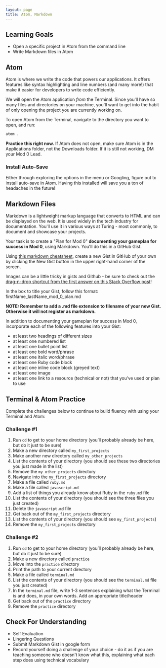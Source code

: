 ```yaml
---
layout: page
title: Atom, Markdown
---
```


## Learning Goals

- Open a specific project in Atom from the command line
- Write Markdown files in Atom

## Atom

Atom is where we write the code that powers our applications. It offers features like syntax highlighting and line numbers (and many more!) that make it easier for developers to write code efficiently.

We will open the Atom application _from_ the Terminal. Since you'll have so many files and directories on your machine, you'll want to get into the habit of only opening the project you are currently working on.

To open Atom from the Terminal, navigate to the directory you want to open, and run:

```bash
atom .
```

**Practice this right now.** If Atom does not open, make sure Atom is in the Applications folder, not the Downloads folder. If it is still not working, DM your Mod 0 Lead.

<div class="try-it">
  <h3>Install Auto-Save</h3>
  <p>Either through exploring the options in the menu or Googling, figure out to install auto-save in Atom. Having this installed will save you a ton of headaches in the future!</p>
</div>

## Markdown Files

Markdown is a lightweight markup language that converts to HTML and can be displayed on the web. It is used widely in the tech industry for documentation. You'll use it in various ways at Turing - most commonly, to document and showcase your projects.

Your task is to create a "Plan for Mod 0" **documenting your gameplan for success in Mod 0**, using Markdown. You'll do this in a GitHub Gist.

Using [this markdown cheatsheet](https://github.com/adam-p/markdown-here/wiki/Markdown-Cheatsheet), create a new Gist in GitHub of your own by clicking the New Gist button in the upper right-hand corner of the screen.

Images can be a little tricky in gists and Github - be sure to check out the [drag-n-drop shortcut from the first answer on this Stack Overflow post](https://stackoverflow.com/questions/16425770/gist-how-are-images-uploaded-to-a-gist)! 

In the box to title your Gist, follow this format: firstName_lastName_mod_0_plan.md

**NOTE: Remember to add a .md file extension to filename of your new Gist. Otherwise it will not register as markdown.**

In addition to documenting your gameplan for success in Mod 0, incorporate each of the following features into your Gist:

- at least two headings of different sizes
- at least one numbered list
- at least one bullet point list
- at least one bold word/phrase
- at least one italic word/phrase
- at least one Ruby code block
- at least one inline code block (greyed text)
- at least one image
- at least one link to a resource (technical or not) that you've used or plan to use

## Terminal & Atom Practice

Complete the challenges below to continue to build fluency with using your Terminal and Atom:

### Challenge #1

1. Run `cd` to get to your home directory (you’ll probably already be here, but do it just to be sure)
1. Make a new directory called `my_first_projects`
1. Make another new directory called `my_other_projects`
1. List the contents of your directory (you should see these two directories you just made in the list)
1. Remove the `my_other_projects` directory
1. Navigate into the `my_first_projects` directory
1. Make a file called `ruby.md`
1. Make a file called `javascript.md`
1. Add a list of things you already know about Ruby in the `ruby.md` file
1. List the contents of your directory (you should see the three files you just created)
1. Delete the `javascript.md` file
1. Get back out of the `my_first_projects` directory
1. List the contents of your directory (you should see `my_first_projects`)
1. Remove the `my_first_projects` directory

### Challenge #2

1. Run `cd` to get to your home directory (you’ll probably already be here, but do it just to be sure)
1. Make a new directory called `practice`
1. Move into the `practice` directory
1. Print the path to your current directory
1. Make a file called `terminal.md`
1. List the contents of your directory (you should see the `terminal.md` file you just created)
1. In the `terminal.md` file, write 1-3 sentences explaining what the Terminal is and does, in your own words. Add an appropriate title/header
1. Get back out of the `practice` directory
1. Remove the `practice` directory

## Check For Understanding

- Self Evaluation
- Lingering Questions
- Submit Markdown Gist in google form
- Record yourself doing a challenge of your choice - do it as if you are teaching someone who doesn't know what this, explaining what each step does using technical vocabulary